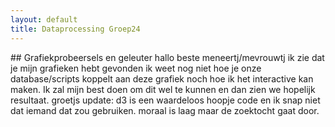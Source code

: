 ```yaml
---
layout: default
title: Dataprocessing Groep24
---
```

<head>
<style>
.line {
	fill: none;
	stroke: steelblue;
	stroke-width: 2px;
}
</style>
</head>
<script src="https://d3js.org/d3.v4.min.js"></script>
## Grafiekprobeersels en geleuter
hallo beste meneertj/mevrouwtj ik zie dat je mijn grafieken hebt gevonden ik weet nog niet hoe je onze database/scripts koppelt aan deze grafiek noch hoe ik het interactive kan maken. Ik zal mijn best doen om dit wel te kunnen en dan zien we hopelijk resultaat. groetjs
update: d3 is een waardeloos hoopje code en ik snap niet dat iemand dat zou gebruiken. moraal is laag maar de zoektocht gaat door.
<script>
// set the dimensions and margins of the graph
var margin = {top: 20, right: 20, bottom: 30, left: 50},
    width = 960 - margin.left - margin.right,
    height = 500 - margin.top - margin.bottom;

// parse the date / time
var parseTime = d3.timeParse("%d-%b-%y");

// set the ranges
var x = d3.scaleTime().range([0, width]);
var y = d3.scaleLinear().range([height, 0]);

// define the line
var valueline = d3.line()
    .x(function(d) { return x(d.date); })
    .y(function(d) { return y(d.close); });

// append the svg obgect to the body of the page
// appends a 'group' element to 'svg'
// moves the 'group' element to the top left margin
var svg = d3.select("body").append("svg")
    .attr("width", width + margin.left + margin.right)
    .attr("height", height + margin.top + margin.bottom)
  .append("g")
    .attr("transform",
          "translate(" + margin.left + "," + margin.top + ")");

// Get the data
d3.csv("testdata_website.csv", function(error, data) {
  if (error) throw error;

  // format the data
  data.forEach(function(d) {
      d.date = parseTime(d.date);
      d.close = +d.close;
  });

  // Scale the range of the data
  x.domain(d3.extent(data, function(d) { return d.date; }));
  y.domain([0, d3.max(data, function(d) { return d.close; })]);

  // Add the valueline path.
  svg.append("path")
      .data([data])
      .attr("class", "line")
      .attr("d", valueline);

  // Add the X Axis
  svg.append("g")
      .attr("transform", "translate(0," + height + ")")
      .call(d3.axisBottom(x));

  // Add the Y Axis
  svg.append("g")
      .call(d3.axisLeft(y));

});
</script>
